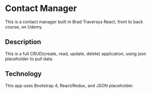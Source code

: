 # Contact Manager
This is a contact manager built in Brad Traversys React, front to back course, on Udemy. 

## Description
This is a full CRUD(create, read, update, delete) application, using json placeholder to pull data. 

## Technology
This app uses Bootstrap 4, React/Redux, and JSON placeholder. 
